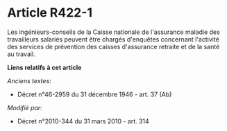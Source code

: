 # Article R422-1

Les ingénieurs-conseils de la Caisse nationale de l'assurance maladie des travailleurs salariés peuvent être chargés
d'enquêtes concernant l'activité des services de prévention des caisses d'assurance retraite et de la santé au travail.

**Liens relatifs à cet article**

_Anciens textes_:

  - Décret n°46-2959 du 31 décembre 1946 - art. 37 (Ab)

_Modifié par_:

  - Décret n°2010-344 du 31 mars 2010 - art. 314
